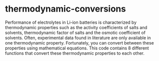 # thermodynamic-conversions
Performance of electrolytes in Li-ion batteries is characterized by thermodynamic properties such as the activity coefficients of salts and solvents, thermodynamic factor of salts and the osmotic coefficient of solvents. Often, experimental data found in literature are only available in one thermodynamic property. Fortunately, you can convert between these properties using mathematical equations.  This code contains 8 different functions that convert these thermodynamic properties to each other.
